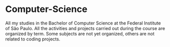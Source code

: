 # Computer-Science

All my studies in the Bachelor of Computer Science at the Federal Institute of São Paulo. All the activities and projects carried out during the course are organized by term. Some subjects are not yet organized, others are not related to coding projects.
